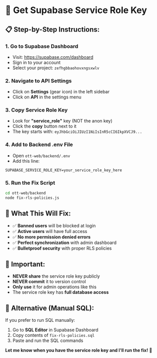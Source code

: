 # 🔑 Get Supabase Service Role Key

## 📋 **Step-by-Step Instructions:**

### **1. Go to Supabase Dashboard**
- Visit: https://supabase.com/dashboard
- Sign in to your account
- Select your project: `zefhgbbaohovxngsxwlv`

### **2. Navigate to API Settings**
- Click on **Settings** (gear icon) in the left sidebar
- Click on **API** in the settings menu

### **3. Copy Service Role Key**
- Look for **"service_role"** key (NOT the anon key)
- Click the **copy** button next to it
- The key starts with: `eyJhbGciOiJIUzI1NiIsInR5cCI6IkpXVCJ9...`

### **4. Add to Backend .env File**
- Open `ott-web/backend/.env`
- Add this line:
```
SUPABASE_SERVICE_ROLE_KEY=your_service_role_key_here
```

### **5. Run the Fix Script**
```bash
cd ott-web/backend
node fix-rls-policies.js
```

## 🎯 **What This Will Fix:**

- ✅ **Banned users** will be blocked at login
- ✅ **Active users** will have full access  
- ✅ **No more permission denied errors**
- ✅ **Perfect synchronization** with admin dashboard
- ✅ **Bulletproof security** with proper RLS policies

## 🚨 **Important:**

- **NEVER share** the service role key publicly
- **NEVER commit** it to version control
- **Only use** it for admin operations like this
- The service role key has **full database access**

## 🔧 **Alternative (Manual SQL):**

If you prefer to run SQL manually:
1. Go to **SQL Editor** in Supabase Dashboard
2. Copy contents of `fix-rls-policies.sql`
3. Paste and run the SQL commands

**Let me know when you have the service role key and I'll run the fix!** 🚀


